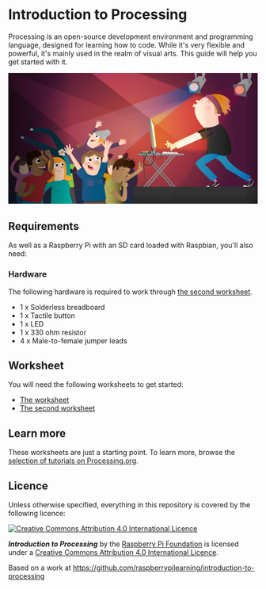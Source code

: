# Introduction to Processing

Processing is an open-source development environment and programming language, designed for learning how to code. While it's very flexible and powerful, it's mainly used in the realm of visual arts. This guide will help you get started with it.

![](cover.png)

## Requirements

As well as a Raspberry Pi with an SD card loaded with Raspbian, you'll also need:

### Hardware

The following hardware is required to work through [the second worksheet](worksheet-2.md).

- 1 x Solderless breadboard
- 1 x Tactile button
- 1 x LED
- 1 x 330 ohm resistor 
- 4 x Male-to-female jumper leads

## Worksheet

You will need the following worksheets to get started:

- [The worksheet](worksheet.md)
- [The second worksheet](worksheet-2.md)

## Learn more

These worksheets are just a starting point. To learn more, browse the [selection of tutorials on Processing.org](https://processing.org/tutorials/).

## Licence

Unless otherwise specified, everything in this repository is covered by the following licence:

[![Creative Commons Attribution 4.0 International Licence](http://i.creativecommons.org/l/by-sa/4.0/88x31.png)](http://creativecommons.org/licenses/by-sa/4.0/)

***Introduction to Processing*** by the [Raspberry Pi Foundation](http://www.raspberrypi.org) is licensed under a [Creative Commons Attribution 4.0 International Licence](http://creativecommons.org/licenses/by-sa/4.0/).

Based on a work at https://github.com/raspberrypilearning/introduction-to-processing
